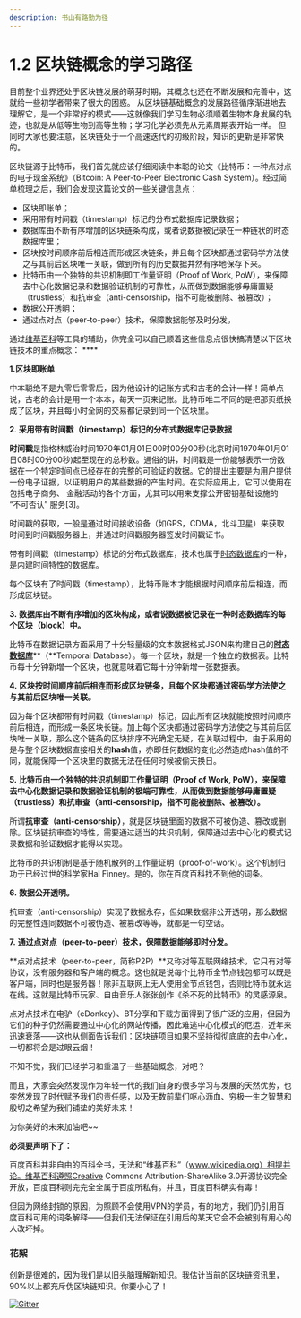 ```yaml
---
description: 书山有路勤为径
---
```


# 1.2 区块链概念的学习路径

目前整个业界还处于区块链发展的萌芽时期，其概念也还在不断发展和完善中，这就给一些初学者带来了很大的困惑。 从区块链基础概念的发展路径循序渐进地去理解它，是一个非常好的模式——这就像我们学习生物必须顺着生物本身发展的轨迹，也就是从低等生物到高等生物；学习化学必须先从元素周期表开始一样。 但同时大家也要注意，区块链处于一个高速迭代的初级阶段，知识的更新是非常快的。

区块链源于比特币，我们首先就应该仔细阅读中本聪的论文《比特币：一种点对点的电子现金系统》（Bitcoin: A Peer-to-Peer Electronic Cash System）。经过简单梳理之后，我们会发现这篇论文的一些关键信息点：

* 区块即账单；
* 采用带有时间戳（timestamp）标记的分布式数据库记录数据；
* 数据库由不断有序增加的区块链条构成，或者说数据被记录在一种链状的时态数据库里；
* 区块按时间顺序前后相连而形成区块链条，并且每个区块都通过密码学方法使之与其前后区块唯一关联，做到所有的历史数据井然有序地保存下来。
* 比特币由一个独特的共识机制即工作量证明（Proof of Work, PoW），来保障去中心化数据记录和数据验证机制的可靠性，从而做到数据能够毋庸置疑（trustless）和抗审查（anti-censorship，指不可能被删除、被篡改）；
* 数据公开透明；
* 通过点对点（peer-to-peer）技术，保障数据能够及时分发。

通过[维基百科](https://zh.wikipedia.org/wiki/Wikipedia:%E9%A6%96%E9%A1%B5)等工具的辅助，你完全可以自己顺着这些信息点很快搞清楚以下区块链技术的重点概念： \*\*\*\*

**1.区块即账单**

中本聪绝不是九零后零零后，因为他设计的记账方式和古老的会计一样！简单点说，古老的会计是用一个本本，每天一页来记账。比特币唯二不同的是把那页纸换成了区块，并且每小时全网的交易都记录到同一个区块里。

**2**. **采用带有时间戳（timestamp）标记的分布式数据库记录数据**

**时间戳**是指格林威治时间1970年01月01日00时00分00秒(北京时间1970年01月01日08时00分00秒)起至现在的总秒数。通俗的讲，时间戳是一份能够表示一份数据在一个特定时间点已经存在的完整的可验证的数据。它的提出主要是为用户提供一份电子证据，以证明用户的某些数据的产生时间。在实际应用上，它可以使用在包括电子商务、 金融活动的各个方面，尤其可以用来支撑公开密钥基础设施的 “不可否认” 服务\[3]。

时间戳的获取，一般是通过时间接收设备（如GPS，CDMA，北斗卫星）来获取时间到时间戳服务器上，并通过时间戳服务器签发时间戳证书。

带有时间戳（timestamp）标记的分布式数据库，技术也属于[时态数据库](https://baike.baidu.com/item/%E6%97%B6%E6%80%81%E6%95%B0%E6%8D%AE%E5%BA%93)的一种，是内建时间特性的数据库。

每个区块有了时间戳（timestamp），比特币账本才能根据时间顺序前后相连，而形成区块链。

**3.** **数据库由不断有序增加的区块构成，或者说数据被记录在一种时态数据库的每个区块（block）中。**

比特币在数据记录方面采用了十分轻量级的文本数据格式JSON来构建自己的[**时态数据库**](https://baike.baidu.com/item/%E6%97%B6%E6%80%81%E6%95%B0%E6%8D%AE%E5%BA%93)\*\*（\*\*Temporal Database）。每一个区块，就是一个独立的数据表。比特币每十分钟新增一个区块，也就意味着它每十分钟新增一张数据表。

**4.** **区块按时间顺序前后相连而形成区块链条，且每个区块都通过密码学方法使之与其前后区块唯一关联。**

因为每个区块都带有时间戳（timestamp）标记，因此所有区块就能按照时间顺序前后相连，而形成一条区块长链。加上每个区块都通过密码学方法使之与其前后区块唯一关联，那么这个链条的区块排序不光确定无疑，在关联过程中，由于采用的是与整个区块数据直接相关的**hash**值，亦即任何数据的变化必然造成hash值的不同，就能保障一个区块里的数据无法在任何时候被偷天换日。

**5.** **比特币由一个独特的共识机制即工作量证明（Proof of Work, PoW），来保障去中心化数据记录和数据验证机制的极端可靠性，从而做到数据能够毋庸置疑（trustless）和抗审查（anti-censorship，指不可能被删除、被篡改）。**

所谓**抗审查（anti-censorship）**，就是区块链里面的数据不可被伪造、篡改或删除。区块链抗审查的特性，需要通过适当的共识机制，保障通过去中心化的模式记录数据和验证数据才能得以实现。

比特币的共识机制是基于随机散列的工作量证明（proof-of-work）。这个机制归功于已经过世的科学家Hal Finney。是的，你在百度百科找不到他的词条。

**6.** **数据公开透明。**

抗审查（anti-censorship）实现了数据永存，但如果数据非公开透明，那么数据的完整性连同数据不可被伪造、被篡改等等，就都是一句空话。

**7.** **通过点对点（peer-to-peer）技术，保障数据能够即时分发。**

\*\*点对点技术（peer-to-peer，简称P2P）\*\*又称对等互联网络技术，它只有对等协议，没有服务器和客户端的概念。这也就是说每个比特币全节点钱包都可以既是客户端，同时也是服务器！除非互联网上无人使用全节点钱包，否则比特币就永远在线。这就是比特币玩家、自由音乐人张张创作《杀不死的比特币》的灵感源泉。

点对点技术在电驴（eDonkey）、BT分享和下载方面得到了很广泛的应用，但因为它们的种子仍然需要通过中心化的网站传播，因此难逃中心化模式的厄运，近年来迅速衰落——这也从侧面告诉我们：区块链项目如果不坚持彻彻底底的去中心化，一切都将会是过眼云烟！

不知不觉，我们已经学习和重温了一些基础概念，对吧？

而且，大家会突然发现作为年轻一代的我们自身的很多学习与发展的天然优势，也突然发现了时代赋予我们的责任感，以及无数前辈们呕心沥血、穷极一生之智慧和殷切之希望为我们铺垫的美好未来！

为你美好的未来加油吧\~\~

**必须要声明下了：**

百度百科并非自由的百科全书，无法和“维基百科”（www.wikipedia.org）相提并论。维基百科遵照Creative Commons Attribution-ShareAlike 3.0开源协议完全开放，百度百科则完完全全属于百度所私有。并且，百度百科确实有毒！

但因为网络封锁的原因，为照顾不会使用VPN的学员，有的地方，我们仍引用百度百科可用的词条解释——但我们无法保证在引用后的某天它会不会被别有用心的人改坏掉。

### **花絮**

创新是很难的，因为我们是以旧头脑理解新知识。我估计当前的区块链资讯里，90%以上都充斥伪区块链知识。你要小心了！

[![Gitter](https://badges.gitter.im/naturaldao/%E5%8C%BA%E5%9D%97%E9%93%BE%E6%A6%82%E8%AE%BA.svg)](https://gitter.im/naturaldao/%E5%8C%BA%E5%9D%97%E9%93%BE%E6%A6%82%E8%AE%BA)
